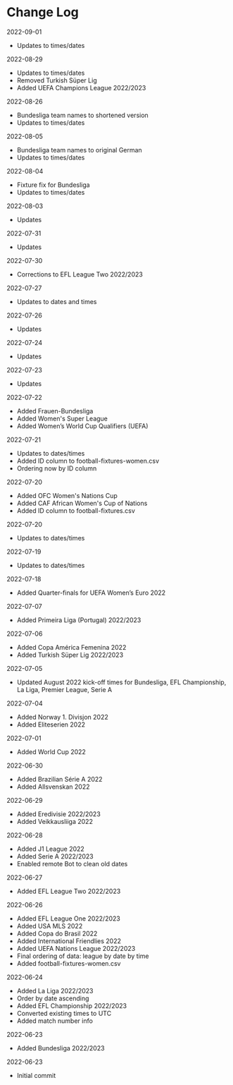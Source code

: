 # Change Log

2022-09-01
* Updates to times/dates

2022-08-29
* Updates to times/dates
* Removed Turkish Süper Lig
* Added UEFA Champions League 2022/2023

2022-08-26
* Bundesliga team names to shortened version
* Updates to times/dates

2022-08-05
* Bundesliga team names to original German
* Updates to times/dates

2022-08-04
* Fixture fix for Bundesliga
* Updates to times/dates

2022-08-03
* Updates

2022-07-31
* Updates

2022-07-30
* Corrections to EFL League Two 2022/2023

2022-07-27
* Updates to dates and times

2022-07-26
* Updates

2022-07-24
* Updates

2022-07-23
* Updates

2022-07-22
* Added Frauen-Bundesliga
* Added Women's Super League
* Added Women’s World Cup Qualifiers (UEFA)

2022-07-21
* Updates to dates/times
* Added ID column to football-fixtures-women.csv
* Ordering now by ID column

2022-07-20
* Added OFC Women's Nations Cup
* Added CAF African Women's Cup of Nations
* Added ID column to football-fixtures.csv

2022-07-20
* Updates to dates/times

2022-07-19
* Updates to dates/times

2022-07-18
* Added Quarter-finals for UEFA Women’s Euro 2022

2022-07-07
* Added Primeira Liga (Portugal) 2022/2023

2022-07-06
* Added Copa América Femenina 2022
* Added Turkish Süper Lig 2022/2023

2022-07-05
* Updated August 2022 kick-off times for Bundesliga, EFL Championship, La Liga, 
Premier League, Serie A

2022-07-04
* Added Norway 1. Divisjon 2022
* Added Eliteserien 2022

2022-07-01
* Added World Cup 2022

2022-06-30
* Added Brazilian Série A 2022
* Added Allsvenskan 2022

2022-06-29
* Added Eredivisie 2022/2023
* Added Veikkausliiga 2022

2022-06-28
* Added J1 League 2022
* Added Serie A 2022/2023
* Enabled remote Bot to clean old dates

2022-06-27
* Added EFL League Two 2022/2023

2022-06-26
* Added EFL League One 2022/2023
* Added USA MLS 2022
* Added Copa do Brasil 2022
* Added International Friendlies 2022
* Added UEFA Nations League 2022/2023
* Final ordering of data: league by date by time
* Added football-fixtures-women.csv

2022-06-24
* Added La Liga 2022/2023
* Order by date ascending
* Added EFL Championship 2022/2023
* Converted existing times to UTC
* Added match number info

2022-06-23
* Added Bundesliga 2022/2023

2022-06-23
* Initial commit
